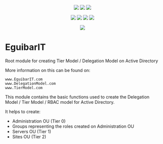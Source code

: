 <p align="center">
  <a href="https://www.powershellgallery.com/packages/EguibarIT"><img src="https://img.shields.io/powershellgallery/v/EguibarIT.svg"></a>
  <a href="https://www.powershellgallery.com/packages/EguibarIT"><img src="https://img.shields.io/powershellgallery/vpre/EguibarIT.svg?label=powershell%20gallery%20preview&colorB=yellow"></a>
  <a href="https://github.com/vreguibar/EguibarIT"><img src="https://img.shields.io/github/license/vreguibar/EguibarIT.svg"></a>
</p>

<p align="center">
  <a href="https://www.powershellgallery.com/packages/EguibarIT"><img src="https://img.shields.io/powershellgallery/p/EguibarIT.svg"></a>
  <a href="https://github.com/vreguibar/EguibarIT"><img src="https://img.shields.io/github/languages/top/vreguibar/EguibarIT.svg"></a>
  <a href="https://github.com/vreguibar/EguibarIT"><img src="https://img.shields.io/github/languages/code-size/vreguibar/EguibarIT.svg"></a>
  <a href="https://www.powershellgallery.com/packages/EguibarIT"><img src="https://img.shields.io/powershellgallery/dt/EguibarIT.svg"></a>
</p>

<p align="center">
  <a href="https://www.linkedin.com/in/pklys"><img src="https://img.shields.io/badge/LinkedIn-VicenteRodriguezEguibar-0077B5.svg?logo=LinkedIn"></a>
</p>

# EguibarIT
Root module for creating Tier Model / Delegation Model on Active Directory

More information on this can be found on:

    www.EguibarIT.com
    www.DelegationModel.com
    www.TierModel.com

This module contains the basic functions used to create the Delegation Model / Tier Model / RBAC model for Active Directory.

It helps to create:

* Administration OU (Tier 0)
* Groups representing the roles created on Administration OU
* Servers OU (Tier 1)
* Sites OU (Tier 2)
